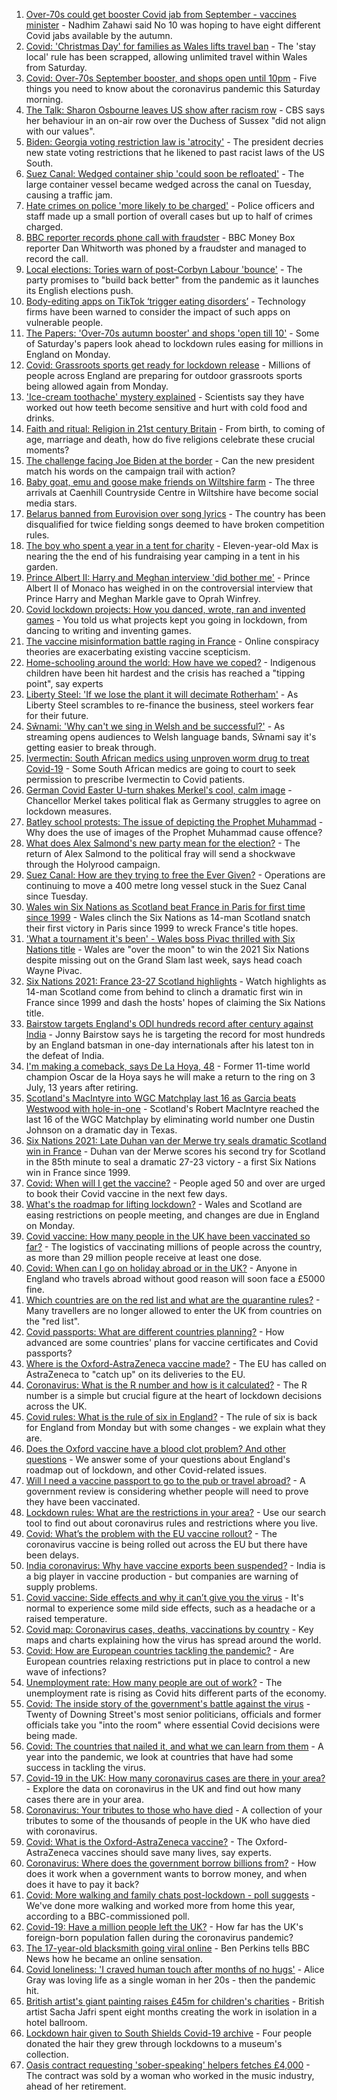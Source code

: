 1. [Over-70s could get booster Covid jab from September - vaccines minister](https://www.bbc.co.uk/news/uk-56544236) - Nadhim Zahawi said No 10 was hoping to have eight different Covid jabs available by the autumn.
2. [Covid: 'Christmas Day' for families as Wales lifts travel ban](https://www.bbc.co.uk/news/uk-wales-56542593) - The 'stay local' rule has been scrapped, allowing unlimited travel within Wales from Saturday.
3. [Covid: Over-70s September booster, and shops open until 10pm](https://www.bbc.co.uk/news/uk-56546413) - Five things you need to know about the coronavirus pandemic this Saturday morning.
4. [The Talk: Sharon Osbourne leaves US show after racism row](https://www.bbc.co.uk/news/world-us-canada-56547718) - CBS says her behaviour in an on-air row over the Duchess of Sussex "did not align with our values".
5. [Biden: Georgia voting restriction law is 'atrocity'](https://www.bbc.co.uk/news/world-us-canada-56546480) - The president decries new state voting restrictions that he likened to past racist laws of the US South.
6. [Suez Canal: Wedged container ship 'could soon be refloated'](https://www.bbc.co.uk/news/world-middle-east-56547201) - The large container vessel became wedged across the canal on Tuesday, causing a traffic jam.
7. [Hate crimes on police 'more likely to be charged'](https://www.bbc.co.uk/news/uk-56546490) - Police officers and staff made up a small portion of overall cases but up to half of crimes charged.
8. [BBC reporter records phone call with fraudster](https://www.bbc.co.uk/news/business-56543849) - BBC Money Box reporter Dan Whitworth was phoned by a fraudster and managed to record the call.
9. [Local elections: Tories warn of post-Corbyn Labour 'bounce'](https://www.bbc.co.uk/news/uk-politics-56543868) - The party promises to "build back better" from the pandemic as it launches its English elections push.
10. [Body-editing apps on TikTok ‘trigger eating disorders’](https://www.bbc.co.uk/news/technology-56503546) - Technology firms have been warned to consider the impact of such apps on vulnerable people.
11. [The Papers: 'Over-70s autumn booster' and shops 'open till 10'](https://www.bbc.co.uk/news/blogs-the-papers-56546010) - Some of Saturday's papers look ahead to lockdown rules easing for millions in England on Monday.
12. [Covid: Grassroots sports get ready for lockdown release](https://www.bbc.co.uk/news/uk-56543479) - Millions of people across England are preparing for outdoor grassroots sports being allowed again from Monday.
13. ['Ice-cream toothache' mystery explained](https://www.bbc.co.uk/news/health-56536300) - Scientists say they have worked out how teeth become sensitive and hurt with cold food and drinks.
14. [Faith and ritual: Religion in 21st century Britain](https://www.bbc.co.uk/news/uk-56545760) - From birth, to coming of age, marriage and death, how do five religions celebrate these crucial moments?
15. [The challenge facing Joe Biden at the border](https://www.bbc.co.uk/news/world-56540621) - Can the new president match his words on the campaign trail with action?
16. [Baby goat, emu and goose make friends on Wiltshire farm](https://www.bbc.co.uk/news/uk-england-wiltshire-56540936) - The three arrivals at Caenhill Countryside Centre in Wiltshire have become social media stars.
17. [Belarus banned from Eurovision over song lyrics](https://www.bbc.co.uk/news/world-europe-56540236) - The country has been disqualified for twice fielding songs deemed to have broken competition rules.
18. [The boy who spent a year in a tent for charity](https://www.bbc.co.uk/news/uk-56535207) - Eleven-year-old Max is nearing the the end of his fundraising year camping in a tent in his garden.
19. [Prince Albert II: Harry and Meghan interview 'did bother me'](https://www.bbc.co.uk/news/world-europe-56535206) - Prince Albert II of Monaco has weighed in on the controversial interview that Prince Harry and Meghan Markle gave to Oprah Winfrey.
20. [Covid lockdown projects: How you danced, wrote, ran and invented games](https://www.bbc.co.uk/news/stories-56450518) - You told us what projects kept you going in lockdown, from dancing to writing and inventing games.
21. [The vaccine misinformation battle raging in France](https://www.bbc.co.uk/news/blogs-trending-56526265) - Online conspiracy theories are exacerbating existing vaccine scepticism.
22. [Home-schooling around the world: How have we coped?](https://www.bbc.co.uk/news/education-56417834) - Indigenous children have been hit hardest and the crisis has reached a "tipping point", say experts
23. [Liberty Steel: 'If we lose the plant it will decimate Rotherham'](https://www.bbc.co.uk/news/business-56526900) - As Liberty Steel scrambles to re-finance the business, steel workers fear for their future.
24. [Sŵnami: 'Why can't we sing in Welsh and be successful?'](https://www.bbc.co.uk/news/newsbeat-56409123) - As streaming opens audiences to Welsh language bands, Sŵnami say it's getting easier to break through.
25. [Ivermectin: South African medics using unproven worm drug to treat Covid-19](https://www.bbc.co.uk/news/world-africa-56526632) - Some South African medics are going to court to seek permission to prescribe Ivermectin to Covid patients.
26. [German Covid Easter U-turn shakes Merkel's cool, calm image](https://www.bbc.co.uk/news/world-europe-56537390) - Chancellor Merkel takes political flak as Germany struggles to agree on lockdown measures.
27. [Batley school protests: The issue of depicting the Prophet Muhammad](https://www.bbc.co.uk/news/world-europe-30813742) - Why does the use of images of the Prophet Muhammad cause offence?
28. [What does Alex Salmond's new party mean for the election?](https://www.bbc.co.uk/news/uk-scotland-scotland-politics-56541753) - The return of Alex Salmond to the political fray will send a shockwave through the Holyrood campaign.
29. [Suez Canal: How are they trying to free the Ever Given?](https://www.bbc.co.uk/news/56523659) - Operations are continuing to move a 400 metre long vessel stuck in the Suez Canal since Tuesday.
30. [Wales win Six Nations as Scotland beat France in Paris for first time since 1999](https://www.bbc.co.uk/sport/rugby-union/56545048) - Wales clinch the Six Nations as 14-man Scotland snatch their first victory in Paris since 1999 to wreck France's title hopes.
31. ['What a tournament it's been' - Wales boss Pivac thrilled with Six Nations title](https://www.bbc.co.uk/sport/rugby-union/56531517) - Wales are "over the moon" to win the 2021 Six Nations despite missing out on the Grand Slam last week, says head coach Wayne Pivac.
32. [Six Nations 2021: France 23-27 Scotland highlights](https://www.bbc.co.uk/sport/av/rugby-union/56546320) - Watch highlights as 14-man Scotland come from behind to clinch a dramatic first win in France since 1999 and dash the hosts' hopes of claiming the Six Nations title.
33. [Bairstow targets England's ODI hundreds record after century against India](https://www.bbc.co.uk/sport/cricket/56543949) - Jonny Bairstow says he is targeting the record for most hundreds by an England batsman in one-day internationals after his latest ton in the defeat of India.
34. [I'm making a comeback, says De La Hoya, 48](https://www.bbc.co.uk/sport/boxing/56545873) - Former 11-time world champion Oscar de la Hoya says he will make a return to the ring on 3 July, 13 years after retiring.
35. [Scotland's MacIntyre into WGC Matchplay last 16 as Garcia beats Westwood with hole-in-one](https://www.bbc.co.uk/sport/golf/56545394) - Scotland's Robert MacIntyre reached the last 16 of the WGC Matchplay by eliminating world number one Dustin Johnson on a dramatic day in Texas.
36. [Six Nations 2021: Late Duhan van der Merwe try seals dramatic Scotland win in France](https://www.bbc.co.uk/sport/av/rugby-union/56545996) - Duhan van der Merwe scores his second try for Scotland in the 85th minute to seal a dramatic 27-23 victory - a first Six Nations win in France since 1999.
37. [Covid: When will I get the vaccine?](https://www.bbc.co.uk/news/health-55045639) - People aged 50 and over are urged to book their Covid vaccine in the next few days.
38. [What's the roadmap for lifting lockdown?](https://www.bbc.co.uk/news/explainers-52530518) - Wales and Scotland are easing restrictions on people meeting, and changes are due in England on Monday.
39. [Covid vaccine: How many people in the UK have been vaccinated so far?](https://www.bbc.co.uk/news/health-55274833) - The logistics of vaccinating millions of people across the country, as more than 29 million people receive at least one dose.
40. [Covid: When can I go on holiday abroad or in the UK?](https://www.bbc.co.uk/news/explainers-52646738) - Anyone in England who travels abroad without good reason will soon face a £5000 fine.
41. [Which countries are on the red list and what are the quarantine rules?](https://www.bbc.co.uk/news/explainers-52544307) - Many travellers are no longer allowed to enter the UK from countries on the "red list".
42. [Covid passports: What are different countries planning?](https://www.bbc.co.uk/news/world-europe-56522408) - How advanced are some countries' plans for vaccine certificates and Covid passports?
43. [Where is the Oxford-AstraZeneca vaccine made?](https://www.bbc.co.uk/news/56483766) - The EU has called on AstraZeneca to "catch up" on its deliveries to the EU.
44. [Coronavirus: What is the R number and how is it calculated?](https://www.bbc.co.uk/news/health-52473523) - The R number is a simple but crucial figure at the heart of lockdown decisions across the UK.
45. [Covid rules: What is the rule of six in England?](https://www.bbc.co.uk/news/health-56526587) - The rule of six is back for England from Monday but with some changes - we explain what they are.
46. [Does the Oxford vaccine have a blood clot problem? And other questions](https://www.bbc.co.uk/news/world-asia-china-51176409) - We answer some of your questions about England's roadmap out of lockdown, and other Covid-related issues.
47. [Will I need a vaccine passport to go to the pub or travel abroad?](https://www.bbc.co.uk/news/explainers-55718553) - A government review is considering whether people will need to prove they have been vaccinated.
48. [Lockdown rules: What are the restrictions in your area?](https://www.bbc.co.uk/news/uk-54373904) - Use our search tool to find out about coronavirus rules and restrictions where you live.
49. [Covid: What’s the problem with the EU vaccine rollout?](https://www.bbc.co.uk/news/explainers-52380823) - The coronavirus vaccine is being rolled out across the EU but there have been delays.
50. [India coronavirus: Why have vaccine exports been suspended?](https://www.bbc.co.uk/news/world-asia-india-55571793) - India is a big player in vaccine production - but companies are warning of supply problems.
51. [Covid vaccine: Side effects and why it can’t give you the virus](https://www.bbc.co.uk/news/health-56437270) - It's normal to experience some mild side effects, such as a headache or a raised temperature.
52. [Covid map: Coronavirus cases, deaths, vaccinations by country](https://www.bbc.co.uk/news/world-51235105) - Key maps and charts explaining how the virus has spread around the world.
53. [Covid: How are European countries tackling the pandemic?](https://www.bbc.co.uk/news/explainers-53640249) - Are European countries relaxing restrictions put in place to control a new wave of infections?
54. [Unemployment rate: How many people are out of work?](https://www.bbc.co.uk/news/business-52660591) - The unemployment rate is rising as Covid hits different parts of the economy.
55. [Covid: The inside story of the government's battle against the virus](https://www.bbc.co.uk/news/uk-politics-56361599) - Twenty of Downing Street's most senior politicians, officials and former officials take you "into the room" where essential Covid decisions were being made.
56. [Covid: The countries that nailed it, and what we can learn from them](https://www.bbc.co.uk/news/uk-56455030) - A year into the pandemic, we look at countries that have had some success in tackling the virus.
57. [Covid-19 in the UK: How many coronavirus cases are there in your area?](https://www.bbc.co.uk/news/uk-51768274) - Explore the data on coronavirus in the UK and find out how many cases there are in your area.
58. [Coronavirus: Your tributes to those who have died](https://www.bbc.co.uk/news/uk-52676411) - A collection of your tributes to some of the thousands of people in the UK who have died with coronavirus.
59. [Covid: What is the Oxford-AstraZeneca vaccine?](https://www.bbc.co.uk/news/health-55302595) - The Oxford-AstraZeneca vaccines should save many lives, say experts.
60. [Coronavirus: Where does the government borrow billions from?](https://www.bbc.co.uk/news/business-50504151) - How does it work when a government wants to borrow money, and when does it have to pay it back?
61. [Covid: More walking and family chats post-lockdown - poll suggests](https://www.bbc.co.uk/news/uk-56490823) - We've done more walking and worked more from home this year, according to a BBC-commissioned poll.
62. [Covid-19: Have a million people left the UK?](https://www.bbc.co.uk/news/uk-56435100) - How far has the UK's foreign-born population fallen during the coronavirus pandemic?
63. [The 17-year-old blacksmith going viral online](https://www.bbc.co.uk/news/uk-56503921) - Ben Perkins tells BBC News how he became an online sensation.
64. [Covid loneliness: 'I craved human touch after months of no hugs'](https://www.bbc.co.uk/news/uk-wales-56499588) - Alice Gray was loving life as a single woman in her 20s - then the pandemic hit.
65. [British artist's giant painting raises £45m for children's charities](https://www.bbc.co.uk/news/entertainment-arts-56495039) - British artist Sacha Jafri spent eight months creating the work in isolation in a hotel ballroom.
66. [Lockdown hair given to South Shields Covid-19 archive](https://www.bbc.co.uk/news/uk-england-tyne-56500346) - Four people donated the hair they grew through lockdowns to a museum's collection.
67. [Oasis contract requesting 'sober-speaking' helpers fetches £4,000](https://www.bbc.co.uk/news/uk-england-derbyshire-56496803) - The contract was sold by a woman who worked in the music industry, ahead of her retirement.
